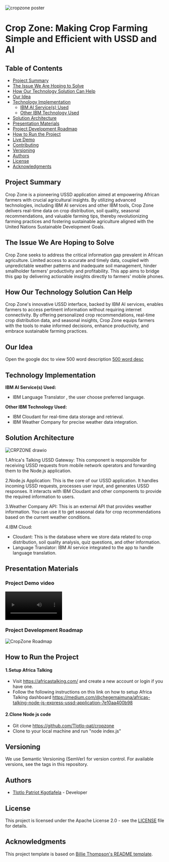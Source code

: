 ![cropzone poster](https://github.com/Tlotlo-pat/cropzone/assets/51744364/e46596b2-c1b9-498f-bbc9-cd5179f4cd3d)
# Crop Zone:  Making Crop Farming Simple and Efficient with USSD and AI

## Table of Contents
- [Project Summary](#project-summary)
- [The Issue We Are Hoping to Solve](#the-issue-we-are-hoping-to-solve)
- [How Our Technology Solution Can Help](#how-our-technology-solution-can-help)
- [Our Idea](#our-idea)
- [Technology Implementation](#technology-implementation)
  - [IBM AI Service(s) Used](#ibm-ai-services-used)
  - [Other IBM Technology Used](#other-ibm-technology-used)
- [Solution Architecture](#solution-architecture)
- [Presentation Materials](#presentation-materials)
- [Project Development Roadmap](#project-development-roadmap)
- [How to Run the Project](#how-to-run-the-project)
- [Live Demo](#live-demo)
- [Contributing](#contributing)
- [Versioning](#versioning)
- [Authors](#authors)
- [License](#license)
- [Acknowledgments](#acknowledgments)
  
## Project Summary

Crop Zone is a pioneering USSD application aimed at empowering African farmers with crucial agricultural insights. By utilizing advanced technologies, including IBM AI services and other IBM tools, Crop Zone delivers real-time data on crop distribution, soil quality, seasonal recommendations, and valuable farming tips, thereby revolutionizing farming practices and fostering sustainable agriculture aligned with the United Nations Sustainable Development Goals.

## The Issue We Are Hoping to Solve

Crop Zone seeks to address the critical information gap prevalent in African agriculture. Limited access to accurate and timely data, coupled with unpredictable weather patterns and inadequate soil management, hinder smallholder farmers' productivity and profitability. This app aims to bridge this gap by delivering actionable insights directly to farmers' mobile phones.

## How Our Technology Solution Can Help

Crop Zone's innovative USSD interface, backed by IBM AI services, enables farmers to access pertinent information without requiring internet connectivity. By offering personalized crop recommendations, real-time crop distribution data, and seasonal insights, Crop Zone equips farmers with the tools to make informed decisions, enhance productivity, and embrace sustainable farming practices.

## Our Idea

Open the google doc to view 500 word description [500 word desc](https://docs.google.com/document/d/1FRz0vlkPEKNH2dMuTqaQ8OQ4VskU6lPq-i544iFcbgg/edit)

## Technology Implementation

**IBM AI Service(s) Used:**
- IBM Language Translator , the user choose preferred language.

**Other IBM Technology Used:**
- IBM Cloudant for real-time data storage and retrieval.
- IBM Weather Company for precise weather data integration.
  
## Solution Architecture

![CRPZONE drawio](https://github.com/Tlotlo-pat/cropzone/assets/51744364/ffe82672-7e43-4802-bdf4-a0f1faaa3059)

1.Africa's Talking USSD Gateway: This component is responsible for receiving USSD requests from mobile network operators and forwarding them to the Node.js application.

2.Node.js Application: This is the core of our USSD application. It handles incoming USSD requests, processes user input, and generates USSD responses. It interacts with IBM Cloudant and other components to provide the required information to users.

3.Weather Company API: This is an external API that provides weather information. You can use it to get seasonal data for crop recommendations based on the current weather conditions.

4.IBM Cloud: 
- Cloudant: This is the database where we store data related to crop distribution, soil quality analysis, quiz questions, and other information.
- Language Translator: IBM AI service integrated to the app to handle language translation.

## Presentation Materials

### Project Demo video
<video src='https://youtu.be/jO-PR46KeSc' width=180/></video>

### Project Development Roadmap

![CropZone Roadmap](https://github.com/Tlotlo-pat/cropzone/assets/51744364/cc693c73-ca87-4e8c-a1ca-cf545ca24f3a)

## How to Run the Project

#### 1.Setup Africa Talking
- Visit https://africastalking.com/ and create a new account or login if you have one. 
- Follow the following instructions on this link on how to setup Africa Talking dashboard https://medium.com/@chegemaimuna/africas-talking-node-js-express-ussd-application-7e10aa400b98

#### 2.Clone Node js code
 - Git clone https://github.com/Tlotlo-pat/cropzone
 - Clone to your local machine and run "node index.js"


## Versioning

We use Semantic Versioning (SemVer) for version control. For available versions, see the tags in this repository.

## Authors

- [Tlotlo Patriot Kgotlafela](link-to-your-profile) - Developer


## License

This project is licensed under the Apache License 2.0 - see the [LICENSE](LICENSE) file for details.

## Acknowledgments

This project template is based on [Billie Thompson's README template](https://gist.github.com/PurpleBooth/109311bb0361f32d87a2).


